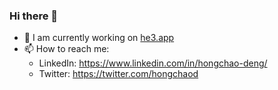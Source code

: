 ### Hi there 👋

- 🌱 I am currently working on [he3.app](https://he3.app)
- 📫 How to reach me:
  - LinkedIn: https://www.linkedin.com/in/hongchao-deng/
  - Twitter: https://twitter.com/hongchaod

<!--
**hongchaodeng/hongchaodeng** is a ✨ _special_ ✨ repository because its `README.md` (this file) appears on your GitHub profile.

Here are some ideas to get you started:

- 🔭 I’m currently working on ...
- 🌱 I’m currently learning ...
- 👯 I’m looking to collaborate on ...
- 🤔 I’m looking for help with ...
- 💬 Ask me about ...
- 📫 How to reach me: ...
- 😄 Pronouns: ...
- ⚡ Fun fact: ...
-->
